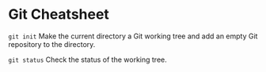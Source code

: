 # Git Cheatsheet

`git init`
Make the current directory a Git working tree and add an empty Git repository to the directory.

`git status`
Check the status of the working tree.

